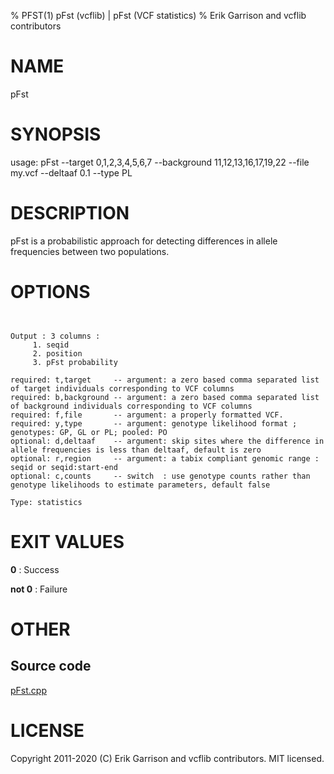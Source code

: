 % PFST(1) pFst (vcflib) | pFst (VCF statistics)
% Erik Garrison and vcflib contributors

# NAME

pFst

# SYNOPSIS

usage: pFst --target 0,1,2,3,4,5,6,7 --background 11,12,13,16,17,19,22 --file my.vcf --deltaaf 0.1 --type PL

# DESCRIPTION

 pFst is a probabilistic approach for detecting differences in allele frequencies between two populations.

# OPTIONS

```


Output : 3 columns :     
     1. seqid            
     2. position         
     3. pFst probability 

required: t,target     -- argument: a zero based comma separated list of target individuals corresponding to VCF columns       
required: b,background -- argument: a zero based comma separated list of background individuals corresponding to VCF columns   
required: f,file       -- argument: a properly formatted VCF.                                                                  
required: y,type       -- argument: genotype likelihood format ; genotypes: GP, GL or PL; pooled: PO                           
optional: d,deltaaf    -- argument: skip sites where the difference in allele frequencies is less than deltaaf, default is zero
optional: r,region     -- argument: a tabix compliant genomic range : seqid or seqid:start-end                                 
optional: c,counts     -- switch  : use genotype counts rather than genotype likelihoods to estimate parameters, default false 

Type: statistics

```

# EXIT VALUES

**0**
: Success

**not 0**
: Failure

# OTHER

## Source code

[pFst.cpp](https://github.com/vcflib/vcflib/blob/master/src/pFst.cpp)

# LICENSE

Copyright 2011-2020 (C) Erik Garrison and vcflib contributors. MIT licensed.

<!--
  Created with ./scripts/bin2md.rb scripts/bin2md-template.erb
-->
